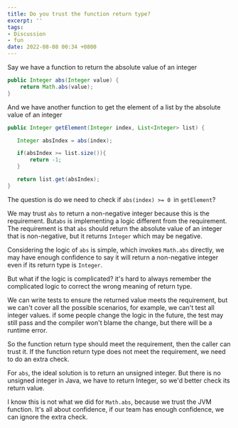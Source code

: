 ```yaml
---
title: Do you trust the function return type?
excerpt: ''
tags:
- Discussion
- fun
date: 2022-08-08 00:34 +0800
---
```

Say we have a function to return the absolute value of an integer

```java
public Integer abs(Integer value) {
    return Math.abs(value);
}
```

And we have another function to get the element of a list by the absolute value of an integer

```java
public Integer getElement(Integer index, List<Integer> list) {

   Integer absIndex = abs(index);

   if(absIndex >= list.size()){
       return -1;
   }

   return list.get(absIndex);
}
```

The question is do we need to check if `abs(index) >= 0 `in `getElement`?

We may trust `abs` to return a non-negative integer because this is the requirement. But`abs` is implementing a logic different from the requirement. The requirement is that `abs` should return the absolute value of an integer that is non-negative, but it returns `Integer` which may be negative.

Considering the logic of `abs` is simple, which invokes `Math.abs` directly, we may have enough confidence to say it will return a non-negative integer even if its return type is `Integer`.

But what if the logic is complicated? it's hard to always remember the complicated logic to correct the wrong meaning of return type.

We can write tests to ensure the returned value meets the requirement, but we can't cover all the possible scenarios, for example, we can't test all integer values. if some people change the logic in the future, the test may still pass and the compiler won't blame the change, but there will be a runtime error.

So the function return type should meet the requirement, then the caller can trust it. If the function return type does not meet the requirement, we need to do an extra check.

For `abs`, the ideal solution is to return an unsigned integer. But there is no unsigned integer in Java, we have to return Integer, so we'd better check its return value.

I know this is not what we did for `Math.abs`, because we trust the JVM function. It's all about confidence, if our team has enough confidence, we can ignore the extra check.
